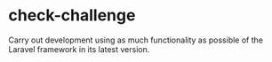 # check-challenge
Carry out development using as much functionality as possible of the Laravel framework in its latest version.
